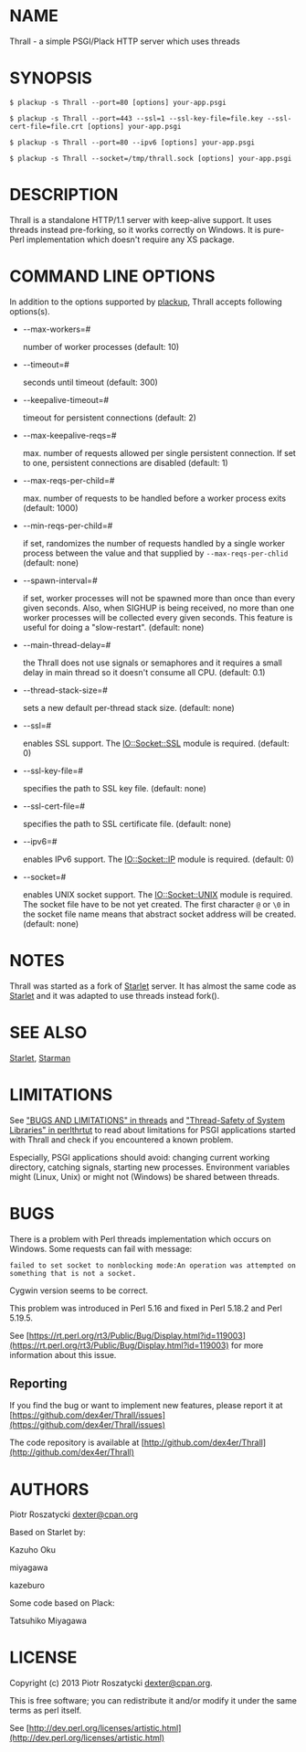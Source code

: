 # NAME

Thrall - a simple PSGI/Plack HTTP server which uses threads

# SYNOPSIS

    $ plackup -s Thrall --port=80 [options] your-app.psgi

    $ plackup -s Thrall --port=443 --ssl=1 --ssl-key-file=file.key --ssl-cert-file=file.crt [options] your-app.psgi

    $ plackup -s Thrall --port=80 --ipv6 [options] your-app.psgi

    $ plackup -s Thrall --socket=/tmp/thrall.sock [options] your-app.psgi

# DESCRIPTION

Thrall is a standalone HTTP/1.1 server with keep-alive support. It uses
threads instead pre-forking, so it works correctly on Windows. It is pure-Perl
implementation which doesn't require any XS package.

# COMMAND LINE OPTIONS

In addition to the options supported by [plackup](https://metacpan.org/pod/plackup), Thrall accepts following
options(s).

- \--max-workers=\#

    number of worker processes (default: 10)

- \--timeout=\#

    seconds until timeout (default: 300)

- \--keepalive-timeout=\#

    timeout for persistent connections (default: 2)

- \--max-keepalive-reqs=\#

    max. number of requests allowed per single persistent connection.  If set to
    one, persistent connections are disabled (default: 1)

- \--max-reqs-per-child=\#

    max. number of requests to be handled before a worker process exits (default:
    1000)

- \--min-reqs-per-child=\#

    if set, randomizes the number of requests handled by a single worker process
    between the value and that supplied by `--max-reqs-per-chlid` (default: none)

- \--spawn-interval=\#

    if set, worker processes will not be spawned more than once than every given
    seconds.  Also, when SIGHUP is being received, no more than one worker
    processes will be collected every given seconds.  This feature is useful for
    doing a "slow-restart". (default: none)

- \--main-thread-delay=\#

    the Thrall does not use signals or semaphores and it requires a small delay in
    main thread so it doesn't consume all CPU. (default: 0.1)

- \--thread-stack-size=\#

    sets a new default per-thread stack size. (default: none)

- \--ssl=\#

    enables SSL support. The [IO::Socket::SSL](https://metacpan.org/pod/IO::Socket::SSL) module is required. (default: 0)

- \--ssl-key-file=\#

    specifies the path to SSL key file. (default: none)

- \--ssl-cert-file=\#

    specifies the path to SSL certificate file. (default: none)

- \--ipv6=\#

    enables IPv6 support. The [IO::Socket::IP](https://metacpan.org/pod/IO::Socket::IP) module is required. (default: 0)

- \--socket=\#

    enables UNIX socket support. The [IO::Socket::UNIX](https://metacpan.org/pod/IO::Socket::UNIX) module is required. The
    socket file have to be not yet created. The first character `@` or `\0` in
    the socket file name means that abstract socket address will be created.
    (default: none)

# NOTES

Thrall was started as a fork of [Starlet](https://metacpan.org/pod/Starlet) server. It has almost the same code
as [Starlet](https://metacpan.org/pod/Starlet) and it was adapted to use threads instead fork().

# SEE ALSO

[Starlet](https://metacpan.org/pod/Starlet),
[Starman](https://metacpan.org/pod/Starman)

# LIMITATIONS

See ["BUGS AND LIMITATIONS" in threads](https://metacpan.org/pod/threads#BUGS-AND-LIMITATIONS) and ["Thread-Safety of System Libraries" in perlthrtut](https://metacpan.org/pod/perlthrtut#Thread-Safety-of-System-Libraries) to read about limitations for PSGI applications started
with Thrall and check if you encountered a known problem.

Especially, PSGI applications should avoid: changing current working
directory, catching signals, starting new processes. Environment variables
might (Linux, Unix) or might not (Windows) be shared between threads.

# BUGS

There is a problem with Perl threads implementation which occurs on Windows.
Some requests can fail with message:

    failed to set socket to nonblocking mode:An operation was attempted on
    something that is not a socket.

Cygwin version seems to be correct.

This problem was introduced in Perl 5.16 and fixed in Perl 5.18.2 and Perl
5.19.5.

See [https://rt.perl.org/rt3/Public/Bug/Display.html?id=119003](https://rt.perl.org/rt3/Public/Bug/Display.html?id=119003) for more
information about this issue.

## Reporting

If you find the bug or want to implement new features, please report it at
[https://github.com/dex4er/Thrall/issues](https://github.com/dex4er/Thrall/issues)

The code repository is available at
[http://github.com/dex4er/Thrall](http://github.com/dex4er/Thrall)

# AUTHORS

Piotr Roszatycki <dexter@cpan.org>

Based on Starlet by:

Kazuho Oku

miyagawa

kazeburo

Some code based on Plack:

Tatsuhiko Miyagawa

# LICENSE

Copyright (c) 2013 Piotr Roszatycki <dexter@cpan.org>.

This is free software; you can redistribute it and/or modify it under
the same terms as perl itself.

See [http://dev.perl.org/licenses/artistic.html](http://dev.perl.org/licenses/artistic.html)
